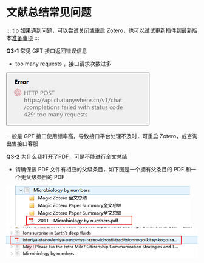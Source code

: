 # 文献总结常见问题

::: tip
如果遇到问题，可以尝试关闭或重启 Zotero，也可以试试更新插件到最新版本[准备事项](../quickStart/preparations.md)
:::

**Q3-1** 常见 GPT 接口返回错误信息
    
- too many requests ，接口请求次数过多

![](../../assets/image_chatpdf_faq_1.jpg)

一般是 GPT 接口使用频率高，导致接口平台处理不及时，可重启 Zotero，或咨询出售接口客服

**Q3-2** 为什么我打开了PDF，可是不能进行全文总结

  - 请确保该 PDF 文件有相应的父级条目，如下图是一个拥有父条目的 PDF 和一个无父级条目的 PDF

![拥有父条目的PDF](../../assets/image_faq_3_2_1.png)
![无父条目的PDF](../../assets/image_faq_3_2_2.png)
